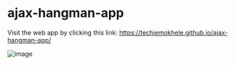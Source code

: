# ajax-hangman-app

Visit the web app by clicking this link: https://techiemokhele.github.io/ajax-hangman-app/

![image](https://user-images.githubusercontent.com/67394147/131595056-b9f532fc-a6db-45c3-8da2-bfe517cd91fa.png)
